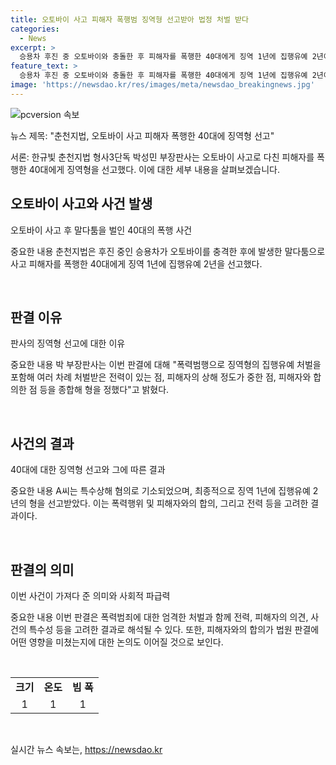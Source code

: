 ```yaml
---
title: 오토바이 사고 피해자 폭행범 징역형 선고받아 법정 처벌 받다
categories:
  - News
excerpt: >
  승용차 후진 중 오토바이와 충돌한 후 피해자를 폭행한 40대에게 징역 1년에 집행유예 2년이 선고됐다. A씨는 피해자의 가슴을 밀치고 얼굴을 때려 골절상을 입힌 혐의로 재판에 넘겨졌다. 이전 폭력범행과 피해자의 중한 상해 정도 등이 고려되어 징역형의 집행유예 처벌이 내려졌다. (150자)
feature_text: >
  승용차 후진 중 오토바이와 충돌한 후 피해자를 폭행한 40대에게 징역 1년에 집행유예 2년이 선고됐다. A씨는 피해자의 가슴을 밀치고 얼굴을 때려 골절상을 입힌 혐의로 재판에 넘겨졌다. 이전 폭력범행과 피해자의 중한 상해 정도 등이 고려되어 징역형의 집행유예 처벌이 내려졌다. (150자)
image: 'https://newsdao.kr/res/images/meta/newsdao_breakingnews.jpg'
---
```


<p><img src="https://newsdao.kr/res/images/meta/newsdao_breakingnews.jpg" alt="pcversion 속보" /></p>

<p>뉴스 제목: "춘천지법, 오토바이 사고 피해자 폭행한 40대에 징역형 선고"</p>

<p>서론:
한규빛 춘천지법 형사3단독 박성민 부장판사는 오토바이 사고로 다친 피해자를 폭행한 40대에게 징역형을 선고했다. 이에 대한 세부 내용을 살펴보겠습니다.</p>

<h2 data-ke-size="size26">오토바이 사고와 사건 발생</h2>

<p>오토바이 사고 후 말다툼을 벌인 40대의 폭행 사건</p>

<p>중요한 내용
춘천지법은 후진 중인 승용차가 오토바이를 충격한 후에 발생한 말다툼으로 사고 피해자를 폭행한 40대에게 징역 1년에 집행유예 2년을 선고했다.</p>

<p data-ke-size="size16">&#8203;</p>

<h2 data-ke-size="size26">판결 이유</h2>

<p>판사의 징역형 선고에 대한 이유</p>

<p>중요한 내용
박 부장판사는 이번 판결에 대해 "폭력범행으로 징역형의 집행유예 처벌을 포함해 여러 차례 처벌받은 전력이 있는 점, 피해자의 상해 정도가 중한 점, 피해자와 합의한 점 등을 종합해 형을 정했다"고 밝혔다.</p>

<p data-ke-size="size16">&#8203;</p>

<h2 data-ke-size="size26">사건의 결과</h2>

<p>40대에 대한 징역형 선고와 그에 따른 결과</p>

<p>중요한 내용
A씨는 특수상해 혐의로 기소되었으며, 최종적으로 징역 1년에 집행유예 2년의 형을 선고받았다. 이는 폭력행위 및 피해자와의 합의, 그리고 전력 등을 고려한 결과이다.</p>

<p data-ke-size="size16">&#8203;</p>

<h2 data-ke-size="size26">판결의 의미</h2>

<p>이번 사건이 가져다 준 의미와 사회적 파급력</p>

<p>중요한 내용
이번 판결은 폭력범죄에 대한 엄격한 처벌과 함께 전력, 피해자의 의견, 사건의 특수성 등을 고려한 결과로 해석될 수 있다. 또한, 피해자와의 합의가 법원 판결에 어떤 영향을 미쳤는지에 대한 논의도 이어질 것으로 보인다.</p>

<p data-ke-size="size16">&#8203;</p>

<table>
  <tbody>
    <tr>
      <td style="text-align: center; height: 17px;"><b>크기</b></td>
      <td style="text-align: center; height: 17px;"><b>온도</b></td>
      <td style="text-align: center; height: 17px;"><b>빔 폭</b></td>
    </tr>
    <tr>
      <td style="text-align: center; height: 17px;">1</td>
      <td style="text-align: center; height: 17px;">1</td>
      <td style="text-align: center; height: 17px;">1</td>
    </tr>
  </tbody>
</table>

<p data-ke-size="size16">&#8203;</p>
실시간 뉴스 속보는, <a href="https://newsdao.kr" rel="dofollow">https://newsdao.kr</a>


